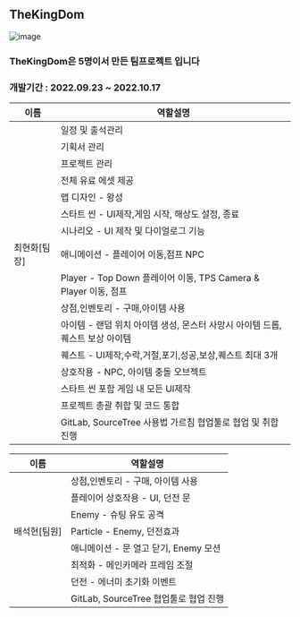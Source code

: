 ## TheKingDom
![image](https://user-images.githubusercontent.com/109125331/209521942-db5e980a-4dbb-4d55-9d5e-2c49a8728d8f.png)
### TheKingDom은 5명이서 만든 팀프로젝트 입니다 ###
### 개발기간 : 2022.09.23 ~ 2022.10.17

|이름 | 역할설명 |
| --- | --- | 
| | 일정 및 출석관리 |
| | 기획서 관리 |
| | 프로젝트 관리 |
| | 전체 유료 에셋 제공 |
| | 맵 디자인 - 왕성
| | 스타트 씬 - UI제작,게임 시작, 해상도 설정, 종료 | 
| | 시나리오 - UI 제작 및 다이얼로그 기능 | 
|최현화[팀장] | 애니메이션 - 플레이어 이동,점프 NPC | 
| | Player - Top Down 플레이어 이동, TPS Camera & Player 이동, 점프 | 
| | 상점,인벤토리 - 구매,아이템 사용 | 
| | 아이템 - 랜덤 위치 아이템 생성, 몬스터 사망시 아이템 드롭, 퀘스트 보상 아이템 | 
| | 퀘스트 - UI제작,수락,거절,포기,성공,보상,퀘스트 최대 3개 |
| | 상호작용 - NPC, 아이템 충돌 오브젝트 |
| | 스타트 씬 포함 게임 내 모든 UI제작 | 
| | 프로젝트 총괄 취합 및 코드 통합 |
| | GitLab, SourceTree 사용법 가르침 협업툴로 협업 및 취합 진행 | 

|이름 | 역할설명 |
| --- | --- | 
| | 상점,인벤토리 - 구매, 아이템 사용 |
| | 플레이어 상호작용 - UI, 던전 문 |
| | Enemy - 슈팅 유도 공격 |
|배석현[팀원] | Particle - Enemy, 던전효과 |
| | 애니메이션 - 문 열고 닫기, Enemy 모션 |
| | 최적화 - 메인카메라 프레임 조절 | 
| | 던전 - 에너미 초기화 이벤트 | 
| | GitLab, SourceTree 협업툴로 협업 진행 |














































